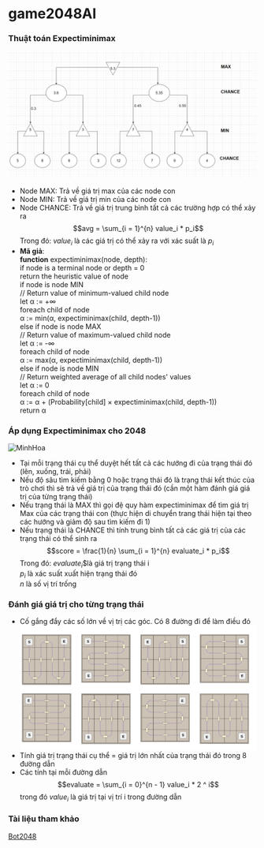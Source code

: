 # game2048AI
### Thuật toán Expectiminimax
![Expectiminimax](https://github.com/HuyVang2004/game2048AI/blob/main/images/expectiminimax.png)
  - Node MAX: Trả về giá trị max của các node con
  - Node MIN: Trả về giá trị min của các node con
  - Node CHANCE: Trả về giá trị trung bình tất cả các trường hợp có thể xảy ra
    $$avg = \sum_{i = 1}^{n} value_i * p_i$$
        Trong đó: $value_i$ là các giá trị có thể xảy ra với xác suất là $p_i$
  - **Mã giả**:  
    **function** expectiminimax(node, depth):  
    if node is a terminal node or depth = 0  
          return the heuristic value of node  
      if node is node MIN  
          // Return value of minimum-valued child node  
          let α := +∞  
          foreach child of node  
              α := min(α, expectiminimax(child, depth-1))  
      else if node is node MAX  
          // Return value of maximum-valued child node  
          let α := -∞  
          foreach child of node  
              α := max(α, expectiminimax(child, depth-1))  
      else if node is node MIN  
          // Return weighted average of all child nodes' values  
          let α := 0  
          foreach child of node  
              α := α + (Probability[child] × expectiminimax(child, depth-1))  
      return α  
      
### Áp dụng Expectiminimax cho 2048
![MinhHoa](https://algomaths.tech/wp-content/uploads/2020/12/expectimaximin.png)
  - Tại mỗi trạng thái cụ thể duyệt hết tất cả các hướng đi của trạng thái đó (lên, xuống, trái, phải)
  - Nếu độ sâu tìm kiếm bằng 0 hoặc trạng thái đó là trạng thái kết thúc của trò chơi thì sẽ trả về giá trị của trạng thái đó (cần một hàm đánh giá giá trị của từng trạng thái)
  - Nếu trạng thái là MAX thì gọi đệ quy hàm expectiminimax để tìm giá trị Max của các trạng thái con (thực hiện di chuyển trang thái hiện tại theo các hướng và giảm độ sau tìm kiếm đi 1)
  - Nếu trạng thái là CHANCE thì tính trung bình tất cả các giá trị của các trạng thái có thể sinh ra
      $$score = \frac{1}{n} \sum_{i = 1}^{n} evaluate_i * p_i$$
          Trong đó: $evaluate_i$$là giá trị trạng thái i                        
                $p_i$ là xác suất xuất hiện trạng thái đó                       
                $n$ là số vị trí trống

### Đánh giá giá trị cho từng trạng thái
- Cố gắng đẩy các số lớn về vị trị các góc. Có 8 đường đi để làm điều đó
  ![Đườngdẫn](https://github.com/HuyVang2004/game2048AI/blob/main/images/Screenshot%202023-12-02%20192514.png?raw=true)
- Tính giá trị trạng thái cụ thể = giá trị lớn nhất của trạng thái đó trong 8 đường dẫn
- Các tính tại mỗi đường dẫn $$evaluate = \sum_{i = 0}^{n - 1} value_i * 2 ^ i$$
    trong đó $value_i$ là giá trị tại vị trí i trong đường dẫn

### Tài liệu tham khảo
[Bot2048](https://algomaths.tech/bot-2048-create-an-artificial-player/)
